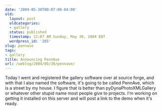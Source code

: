 ```yaml
---
date: '2004-05-30T00:07:00-04:00'
old:
  layout: post
  oldcategories:
  - gallery
  status: published
  timestamp: 12:07 AM Sunday, May 30, 2004 EDT
  wordpress_id: '265'
slug: pennave
tags:
- gallery
title: Announcing PennAve
url: /weblog/2004/05/30/pennave/
---
```


Today I went and registered the gallery software over at source forge, and
with that I also named the software, it's going to be called PennAve, which
is a street by my house.  I figure that is better than pyDynaPhotoXMLGallery
or whatever other stupid name most people give to projects.  I'm working
on getting it installed on this server and will post a link to the demo when
it's ready.

